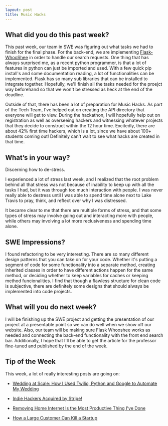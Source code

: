 ```yaml
---
layout: post
title: Music Hacks
---
```


What did you do this past week?
------
This past week, our team in SWE was figuring out what tasks we had to finish for the final phase. For the back-end, we are implementing [Flask-WhooShee](https://flask-whooshee.readthedocs.io/en/stable/) in order to handle our search requests. One thing that has always surprised me, as a recent python programmer, is that a lot of features in python can just be imported and used. With a few quick pip install's and some documentation reading, a lot of functionalities can be implemented. Flask has so many sub libraries that can be installed to integrate together. Hopefully, we'll finish all the tasks needed for the proejct way beforehand so that we won't be stressed as heck at the end of the deadline.

Outside of that, there has been a lot of preparation for Music Hacks. As part of the Tech Team, I've helped out on creating the API directory that everyone will get to view. During the hackathon, I will hopefully help out on registration as well as overseeing hackers and witnessing whatever projects that they decide to construct within the 12 hour time. Excitedly, there are about 42% first time hackers, which is a lot, since we have about 100+ students coming out! Definitely can't wait to see what hacks are created in that time.

What’s in your way?
------
Discerning how to de-stress.

I experienced a lot of stress last week, and I realized that the root problem behind all that stress was not because of inability to keep up with all the tasks I had, but it was through too much interaction with people. I was never really able to destress until I was able to spend time alone next to Lake Travis to pray, think, and reflect over why I was distressed.

It became clear to me that there are multiple forms of stress, and that some types of stress may involve going out and interacting more with people, while others may involving a lot more reclusiveness and spending time alone.

SWE Impressions?
------
I found refactoring to be very interesting. There are so many different design patterns that you can take on for your code. Whether it's putting a segment of code for some functionality into a separate method, creating inherited classes in order to have different actions happen for the same method, or deciding whether to keep variables for caches or keeping method funcionalities. I find that though a flawless structure for clean code is subjective, there are definitely some designs that should always be implemented into code projects.

What will you do next week?
------
I will be finishing up the SWE project and getting the presentation of our project at a presentable point so we can do well when we show off our website. Also, our team will be making sure Flask Whooshee works as needed and connecting the back-end functionality with the front end search bar. Additionally, I hope that I'll be able to get the article for the professor fine-tuned and published by the end of the week.

Tip of the Week
------
This week, a lot of really interesting posts are going on:

- [Wedding at Scale: How I Used Twilio, Python and Google to Automate My Wedding](https://www.twilio.com/blog/2017/04/wedding-at-scale-how-i-used-twilio-python-and-google-to-automate-my-wedding.html?utm_source=hackernewsletter&utm_medium=email&utm_term=fav)

- [Indie Hackers Acquired by Stripe!](https://www.indiehackers.com/blog/acquired-by-stripe?utm_source=hackernewsletter&utm_medium=email&utm_term=fav)

- [Removing Home Internet Is the Most Productive Thing I've Done](http://www.theminimalists.com/internet/?utm_source=hackernewsletter&utm_medium=email&utm_term=fav)

- [How a Large Customer Can Kill a Startup](http://www.howardlove.com/dancing-elephants-dangerous/?utm_source=hackernewsletter&utm_medium=email&utm_term=fav)
